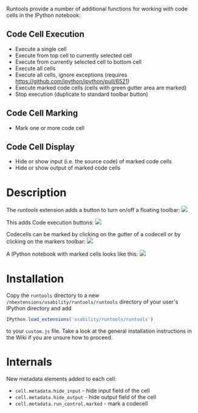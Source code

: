 Runtools provide a number of additional functions for working with code cells in the IPython notebook:

Code Cell Execution
---
* Execute a single cell
* Execute from top cell to currently selected cell
* Execute from currently selected cell to bottom cell
* Execute all cells
* Execute all cells, ignore exceptions (requires https://github.com/ipython/ipython/pull/6521)
* Execute marked code cells (cells with green gutter area are marked)
* Stop execution (duplicate to standard toolbar button)

Code Cell Marking
---
* Mark one or more code cell

Code Cell Display
---
* Hide or show input (i.e. the source code) of marked code cells
* Hide or show output of marked code cells

Description
===========
The *runtools* extension adds a button to turn on/off a floating toolbar:
![](https://raw.github.com/ipython-contrib/IPython-notebook-extensions/master/wiki-images/runtools.png)

This adds Code execution buttons:
![](https://raw.github.com/ipython-contrib/IPython-notebook-extensions/master/wiki-images/runtools_execute.png)

Codecells can be marked by clicking on the gutter of a codecell or by clicking on the markers toolbar:
![](https://raw.github.com/ipython-contrib/IPython-notebook-extensions/master/wiki-images/runtools_marker.png)

A IPython notebook with marked cells looks like this:
![](https://raw.github.com/ipython-contrib/IPython-notebook-extensions/master/wiki-images/runtools_nb.png)

Installation
============
Copy the `runtools` directory to a new `/nbextensions/usability/runtools/runtools` directory of your user's IPython directory and add
```javascript
IPython.load_extensions('usability/runtools/runtools')
```
to your `custom.js` file. Take a look at the general installation instructions in the Wiki if you are unsure how to proceed.

Internals
=========

New metadata elements added to each cell:
* `cell.metadata.hide_input` - hide input field of the cell
* `cell.metadata.hide_output` - hide output field of the cell
* `cell.metadata.run_control.marked` - mark a codecell
